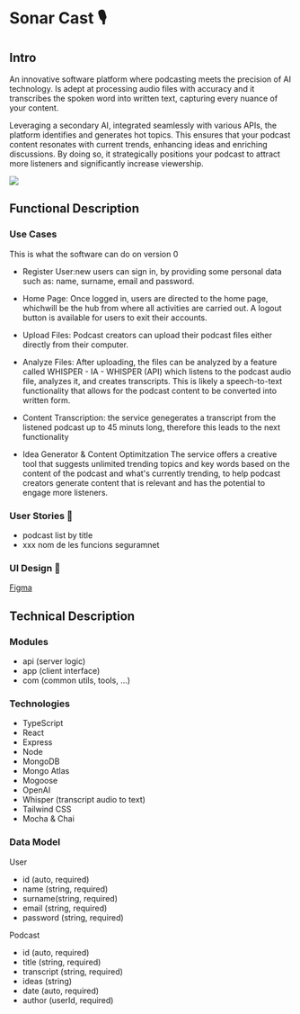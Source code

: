 # Sonar Cast  🎙️

## Intro

An innovative software platform where podcasting meets the precision of AI technology. Is adept at processing audio files with accuracy and it transcribes the spoken word into written text, capturing every nuance of your content.

Leveraging a secondary AI, integrated seamlessly with various APIs, the platform identifies and generates hot topics. This ensures that your podcast content resonates with current trends, enhancing ideas and enriching discussions. By doing so, it strategically positions your podcast to attract more listeners and significantly increase viewership.

![](https://media.giphy.com/media/GXRLwv0JGeLQiWipb8/giphy.gif?cid=ecf05e47pe2k824ndf2lkms60dx0vg133iaisn8rj2xdzxhr&ep=v1_gifs_search&rid=giphy.gif&ct=g)

## Functional Description
### Use Cases

This is what the software can do on version 0

- Register User:new users can sign in, by providing some personal data such as: name, surname,  email and password. 

- Home Page: Once logged in, users are directed to the home page, whichwill be the hub from where all activities are carried out. A logout button is available for users to exit their accounts.

- Upload Files: Podcast creators can upload their podcast files either directly from their computer. 

- Analyze Files: After uploading, the files can be analyzed by a feature called WHISPER - IA - WHISPER  (API) which listens to the podcast audio file, analyzes it, and creates transcripts. This is likely a speech-to-text functionality that allows for the podcast content to be converted into written form.

- Content Transcription: the service genegerates a transcript from the listened podcast up to 45 minuts long, therefore this leads to the next functionality

- Idea Generator & Content Optimitzation  The service offers a creative tool that suggests unlimited trending topics and key words based on the content of the podcast and what's currently trending, to help podcast creators generate content that is relevant and has the potential to engage more listeners.

### User Stories 📝
- podcast list by title
- xxx nom de les funcions seguramnet


### UI Design 📝
[Figma](https://www.figma.com/design/Bn8AS2vyTPx90Ol2IFIYLk/Isdi-Project?node-id=0%3A1&t=cBWHgKpqZojv6tOc-1)

## Technical Description
### Modules
- api (server logic)
- app (client interface)
- com (common utils, tools, ...)

### Technologies 
- TypeScript
- React
- Express
- Node
- MongoDB
- Mongo Atlas
- Mogoose
- OpenAI
- Whisper (transcript audio to text)
- Tailwind CSS
- Mocha & Chai

### Data Model

User
- id (auto, required)
- name (string, required)
- surname(string, required)
- email (string, required)
- password (string, required)

Podcast

- id (auto, required)
- title (string, required)
- transcript (string, required)
- ideas (string)
- date (auto, required)
- author (userId, required)
